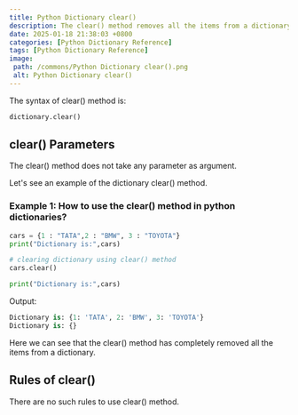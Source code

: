 ```yaml
---
title: Python Dictionary clear()
description: The clear() method removes all the items from a dictionary.
date: 2025-01-18 21:38:03 +0800
categories: [Python Dictionary Reference]
tags: [Python Dictionary Reference]
image:
 path: /commons/Python Dictionary clear().png
 alt: Python Dictionary clear()
---
```


The syntax of clear() method is:

```python
dictionary.clear()

```

## clear() Parameters

The clear() method does not take any parameter as argument.

Let's see an example of the dictionary clear() method.

### Example 1: How to use the clear() method in python dictionaries?

```python
cars = {1 : "TATA",2 : "BMW", 3 : "TOYOTA"}
print("Dictionary is:",cars)

# clearing dictionary using clear() method
cars.clear()

print("Dictionary is:",cars)

```

Output:

```python
Dictionary is: {1: 'TATA', 2: 'BMW', 3: 'TOYOTA'}
Dictionary is: {}

```

Here we can see that the clear() method has completely removed all the items  from a dictionary.

## Rules of clear() 

There are no such rules to use clear() method.